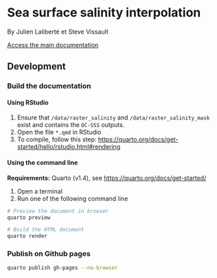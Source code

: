 # Sea surface salinity interpolation 

By Julien Laliberté et Steve Vissault

[Access the main documentation](https://steveviss.github.io/seaSurfaceSalinity-DFO/)

## Development

### Build the documentation

#### Using RStudio

1. Ensure that `/data/raster_salinity` and `/data/raster_salinity_mask` exist and contains the `OC-SSS` outputs.
2. Open the file `*.qmd` in RStudio
3. To compile, follow this step: https://quarto.org/docs/get-started/hello/rstudio.html#rendering

#### Using the command line

**Requirements:** Quarto (v1.4), see https://quarto.org/docs/get-started/

1. Open a terminal
2. Run one of the following command line

```bash
# Preview the document in browser 
quarto preview 

# Build the HTML document
quarto render 
```

### Publish on Github pages

```bash
quarto publish gh-pages --no-browser
```
